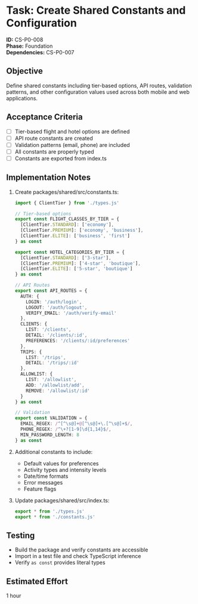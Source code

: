 # Task: Create Shared Constants and Configuration

**ID:** CS-P0-008  
**Phase:** Foundation  
**Dependencies:** CS-P0-007

## Objective
Define shared constants including tier-based options, API routes, validation patterns, and other configuration values used across both mobile and web applications.

## Acceptance Criteria
- [ ] Tier-based flight and hotel options are defined
- [ ] API route constants are created
- [ ] Validation patterns (email, phone) are included
- [ ] All constants are properly typed
- [ ] Constants are exported from index.ts

## Implementation Notes
1. Create packages/shared/src/constants.ts:
   ```typescript
   import { ClientTier } from './types.js'

   // Tier-based options
   export const FLIGHT_CLASSES_BY_TIER = {
     [ClientTier.STANDARD]: ['economy'],
     [ClientTier.PREMIUM]: ['economy', 'business'],
     [ClientTier.ELITE]: ['business', 'first']
   } as const

   export const HOTEL_CATEGORIES_BY_TIER = {
     [ClientTier.STANDARD]: ['3-star'],
     [ClientTier.PREMIUM]: ['4-star', 'boutique'],
     [ClientTier.ELITE]: ['5-star', 'boutique']
   } as const

   // API Routes
   export const API_ROUTES = {
     AUTH: {
       LOGIN: '/auth/login',
       LOGOUT: '/auth/logout',
       VERIFY_EMAIL: '/auth/verify-email'
     },
     CLIENTS: {
       LIST: '/clients',
       DETAIL: '/clients/:id',
       PREFERENCES: '/clients/:id/preferences'
     },
     TRIPS: {
       LIST: '/trips',
       DETAIL: '/trips/:id'
     },
     ALLOWLIST: {
       LIST: '/allowlist',
       ADD: '/allowlist/add',
       REMOVE: '/allowlist/:id'
     }
   } as const

   // Validation
   export const VALIDATION = {
     EMAIL_REGEX: /^[^\s@]+@[^\s@]+\.[^\s@]+$/,
     PHONE_REGEX: /^\+?[1-9]\d{1,14}$/,
     MIN_PASSWORD_LENGTH: 8
   } as const
   ```

2. Additional constants to include:
   - Default values for preferences
   - Activity types and intensity levels
   - Date/time formats
   - Error messages
   - Feature flags

3. Update packages/shared/src/index.ts:
   ```typescript
   export * from './types.js'
   export * from './constants.js'
   ```

## Testing
- Build the package and verify constants are accessible
- Import in a test file and check TypeScript inference
- Verify `as const` provides literal types

## Estimated Effort
1 hour